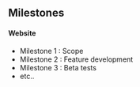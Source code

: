 ## Milestones

#### Website

- Milestone 1 : Scope
- Milestone 2 : Feature development
- Milestone 3 : Beta tests
- etc..
